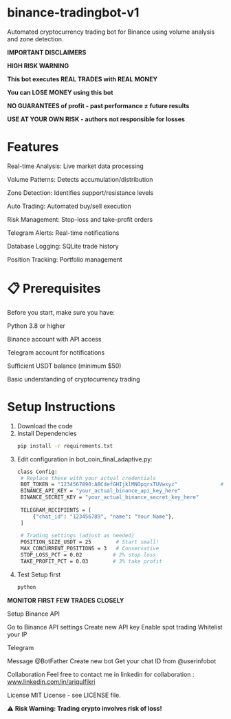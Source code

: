 # binance-tradingbot-v1
Automated cryptocurrency trading bot for Binance using volume analysis and zone detection.


 **IMPORTANT DISCLAIMERS**

**HIGH RISK WARNING**

**This bot executes REAL TRADES with REAL MONEY**

**You can LOSE MONEY using this bot**

**NO GUARANTEES of profit - past performance ≠ future results**

**USE AT YOUR OWN RISK - authors not responsible for losses**



# Features

Real-time Analysis: Live market data processing

Volume Patterns: Detects accumulation/distribution

Zone Detection: Identifies support/resistance levels

Auto Trading: Automated buy/sell execution

Risk Management: Stop-loss and take-profit orders

Telegram Alerts: Real-time notifications

Database Logging: SQLite trade history

Position Tracking: Portfolio management


# 📋 Prerequisites
Before you start, make sure you have:

Python 3.8 or higher

Binance account with API access

Telegram account for notifications

Sufficient USDT balance (minimum $50)

Basic understanding of cryptocurrency trading

# Setup Instructions
1. Download the code
2. Install Dependencies
   ```bash
   pip install -r requirements.txt
3. Edit configuration in bot_coin_final_adaptive.py:
   ```bash
   class Config:
    # Replace these with your actual credentials
    BOT_TOKEN = "1234567890:ABCdefGHIjklMNOpqrsTUVwxyz"              # From @BotFather
    BINANCE_API_KEY = "your_actual_binance_api_key_here"              # From Binance
    BINANCE_SECRET_KEY = "your_actual_binance_secret_key_here"        # From Binance
    
    TELEGRAM_RECIPIENTS = [
        {"chat_id": "123456789", "name": "Your Name"},                # Your chat ID
    ]
    
    # Trading settings (adjust as needed)
    POSITION_SIZE_USDT = 25        # Start small!
    MAX_CONCURRENT_POSITIONS = 3   # Conservative
    STOP_LOSS_PCT = 0.02          # 2% stop loss
    TAKE_PROFIT_PCT = 0.03        # 3% take profit
4. Test Setup first
   ```bash
   python 

**MONITOR FIRST FEW TRADES CLOSELY**

Setup
Binance API

Go to Binance API settings
Create new API key
Enable spot trading
Whitelist your IP

Telegram

Message @BotFather
Create new bot
Get your chat ID from @userinfobot

Collaboration
Feel free to contact me in linkedin for collaboration : www.linkedin.com/in/ariqulfikri

License
MIT License - see LICENSE file.

⚠️ **Risk Warning: Trading crypto involves risk of loss!**
